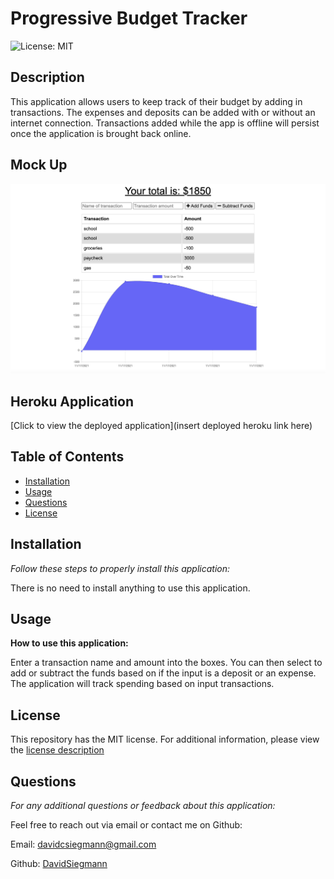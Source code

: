 # Progressive Budget Tracker

  ![License: MIT](https://img.shields.io/badge/License-MIT-yellow.svg)

  ## Description
 This application allows users to keep track of their budget by adding in transactions. The expenses and deposits can be added with or without an internet connection. Transactions added while the app is offline will persist once the application is brought back online.

 ## Mock Up

 ![mockup 1](./public/assets/mockup1.png)

 ## Heroku Application

 [Click to view the deployed application](insert deployed heroku link here)


  ## Table of Contents 
  * [Installation](#installation)
  * [Usage](#usage)
  * [Questions](#questions)
  * [License](#license)
  
  ## Installation

  *Follow these steps to properly install this application:*

  There is no need to install anything to use this application.

  ## Usage

  **How to use this application:**

  Enter a transaction name and amount into the boxes. You can then select to add or subtract the funds based on if the input is a deposit or an expense. The application will track spending based on input transactions.

  ## License

  This repository has the MIT license. 
    For additional information, please view the [license description](https://opensource.org/licenses/MIT)
      

  ## Questions

  *For any additional questions or feedback about this application:*

  Feel free to reach out via email or contact me on Github:

  Email:
  [davidcsiegmann@gmail.com](mailto:davidcsiegmann@gmail.com)

  Github:
  [DavidSiegmann](https://github.com/DavidSiegmann)